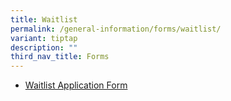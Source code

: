 ```yaml
---
title: Waitlist
permalink: /general-information/forms/waitlist/
variant: tiptap
description: ""
third_nav_title: Forms
---
```

<p></p><ul><li><p><a href="/files/Forms%20&amp;%20Other%20Info/Waitlist%20Application%20Form.pdf" rel="noopener noreferrer nofollow" target="_blank">Waitlist Application Form</a></p></li></ul><p></p>